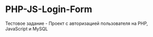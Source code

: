 # PHP-JS-Login-Form
 Тестовое задание - Проект с авторизацией пользователя на PHP, JavaScript и MySQL
